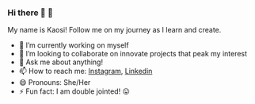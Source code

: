 ### Hi there 👋 🧡

My name is Kaosi! Follow me on my journey as I learn and create. 

- 🔭 I’m currently working on myself
- 👯 I’m looking to collaborate on innovate projects that peak my interest
- 💬 Ask me about anything!
- 📫 How to reach me: [Instagram](https://www.instagram.com/kaosianyanwu/), [Linkedin](http://linkedin.com/in/kaosi/)
- 😄 Pronouns: She/Her
- ⚡ Fun fact: I am double jointed! 😛
